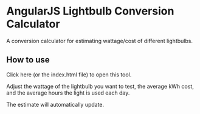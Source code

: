 # AngularJS Lightbulb Conversion Calculator

A conversion calculator for estimating wattage/cost of different lightbulbs.

## How to use

Click here (or the index.html file) to open this tool.

Adjust the wattage of the lightbulb you want to test, the average kWh cost, and the average hours the light is used each day.

The estimate will automatically update.
